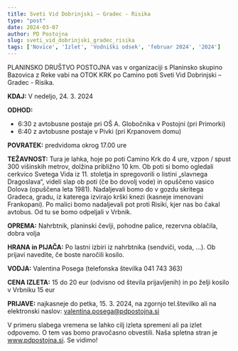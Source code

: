 ```yaml
---
title: Sveti Vid Dobrinjski – Gradec - Risika
type: "post"
date: 2024-03-07
author: PD Postojna
slug: sveti_vid_dobrinjski_gradec_risika
tags: ['Novice', 'Izlet', 'Vodniški odsek', 'februar 2024', '2024']
---
```


PLANINSKO DRUŠTVO POSTOJNA vas v organizaciji s Planinsko skupino Bazovica z Reke vabi na OTOK KRK po Camino poti Sveti Vid Dobrinjski – Gradec - Risika.

**KDAJ:** V nedeljo, 24. 3. 2024

**ODHOD:**  
- 6:30 z avtobusne postaje pri OŠ A. Globočnika v Postojni (pri Primorki) 
- 6:40 z avtobusne postaje v Pivki (pri Krpanovem domu)

**POVRATEK:**   predvidoma okrog 17.00 ure

**TEŽAVNOST:** Tura je lahka, hoje po poti Camino Krk do 4 ure, vzpon / spust 300 višinskih metrov, dolžina približno 10 km. Ob poti si bomo ogledali cerkvico Svetega Vida iz 11. stoletja in spregovorili o listini „slavnega Dragoslava“, videli slap ob poti (če bo dovolj vode) in opuščeno vasico Dolova (opuščena leta 1981). Nadaljevali bomo do v gozdu skritega Gradeca, gradu, iz katerega izvirajo krški knezi (kasneje imenovani Frankopani). Po malici bomo nadaljevali pot proti Risiki, kjer nas bo čakal avtobus. Od tu se bomo odpeljali v Vrbnik.

**OPREMA:** Nahrbtnik, planinski čevlji, pohodne palice, rezervna oblačila, dobra volja

**HRANA in PIJAČA:**    Po lastni izbiri iz nahrbtnika (sendviči, voda, …). Ob prijavi navedite, če boste naročili kosilo.

**VODJA:**  Valentina Posega (telefonska številka 041 743 363)

**CENA IZLETA:**    15 do 20 eur (odvisno od števila prijavljenih) in po želji kosilo v Vrbniku 15 eur

**PRIJAVE:**    najkasneje do petka, 15. 3. 2024, na zgornjo tel.številko ali na elektronski naslov: valentina.posega@pdpostojna.si

V primeru slabega vremena se lahko cilj izleta spremeni ali pa izlet odpovemo. O tem vas bomo pravočasno obvestili. Naša spletna stran je www.pdpostojna.si. Se vidimo!

